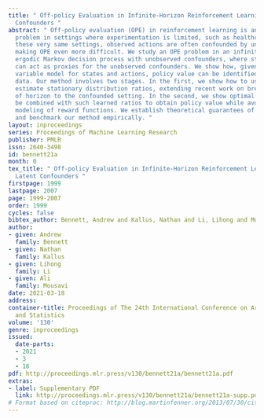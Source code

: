 ```yaml
---
title: " Off-policy Evaluation in Infinite-Horizon Reinforcement Learning with Latent
  Confounders "
abstract: " Off-policy evaluation (OPE) in reinforcement learning is an important
  problem in settings where experimentation is limited, such as healthcare. But, in
  these very same settings, observed actions are often confounded by unobserved variables
  making OPE even more difficult. We study an OPE problem in an infinite-horizon,
  ergodic Markov decision process with unobserved confounders, where states and actions
  can act as proxies for the unobserved confounders. We show how, given only a latent
  variable model for states and actions, policy value can be identified from off-policy
  data. Our method involves two stages. In the first, we show how to use proxies to
  estimate stationary distribution ratios, extending recent work on breaking the curse
  of horizon to the confounded setting. In the second, we show optimal balancing can
  be combined with such learned ratios to obtain policy value while avoiding direct
  modeling of reward functions. We establish theoretical guarantees of consistency
  and benchmark our method empirically. "
layout: inproceedings
series: Proceedings of Machine Learning Research
publisher: PMLR
issn: 2640-3498
id: bennett21a
month: 0
tex_title: " Off-policy Evaluation in Infinite-Horizon Reinforcement Learning with
  Latent Confounders "
firstpage: 1999
lastpage: 2007
page: 1999-2007
order: 1999
cycles: false
bibtex_author: Bennett, Andrew and Kallus, Nathan and Li, Lihong and Mousavi, Ali
author:
- given: Andrew
  family: Bennett
- given: Nathan
  family: Kallus
- given: Lihong
  family: Li
- given: Ali
  family: Mousavi
date: 2021-03-18
address: 
container-title: Proceedings of The 24th International Conference on Artificial Intelligence
  and Statistics
volume: '130'
genre: inproceedings
issued:
  date-parts:
  - 2021
  - 3
  - 18
pdf: http://proceedings.mlr.press/v130/bennett21a/bennett21a.pdf
extras:
- label: Supplementary PDF
  link: http://proceedings.mlr.press/v130/bennett21a/bennett21a-supp.pdf
# Format based on citeproc: http://blog.martinfenner.org/2013/07/30/citeproc-yaml-for-bibliographies/
---
```

